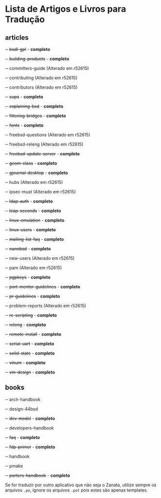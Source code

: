 
# Lista de Artigos e Livros para Tradução

## articles

─ ~~bsdl-gpl~~ - **completo**

─ ~~building-products~~ - **completo**

─ committers-guide (Alterado em r52615)

─ contributing (Alterado em r52615)

─ contributors (Alterado em r52615)

─ ~~cups~~ - **completo**

─ ~~explaining-bsd~~ - **completo**

─ ~~filtering-bridges~~ - **completo**

─ ~~fonts~~ - **completo**

─ freebsd-questions (Alterado em r52615)

─ freebsd-releng (Alterado em r52615)

─ ~~freebsd-update-server~~ - **completo**

─ ~~geom-class~~ - **completo**

─ ~~gjournal-desktop~~ - **completo**

─ hubs (Alterado em r52615)

─ ipsec-must (Alterado em r52615)

─ ~~ldap-auth~~ - **completo**

─ ~~leap-seconds~~ - **completo**

─ ~~linux-emulation~~ - **completo**

─ ~~linux-users~~ - **completo**

─ ~~mailing-list-faq~~ - **completo**

─ ~~nanobsd~~ - **completo**

─ new-users (Alterado em r52615)

─ pam (Alterado em r52615)

─ ~~pgpkeys~~ - **completo**

─ ~~port-mentor-guidelines~~ - **completo**

─ ~~pr-guidelines~~ - **completo**

─ problem-reports (Alterado em r52615)

─ ~~rc-scripting~~ - **completo**

─ ~~releng~~ - **completo**

─ ~~remote-install~~ - **completo**

─ ~~serial-uart~~ - **completo**

─ ~~solid-state~~ - **completo**

─ ~~vinum~~ - **completo**

─ ~~vm-design~~ - **completo**


## books

─ arch-handbook

─ design-44bsd

─ ~~dev-model~~ - **completo**

─ developers-handbook

─ ~~faq~~ - **completo**

─ ~~fdp-primer~~ - **completo**

─ handbook

─ pmake

─ ~~porters-handbook~~ - **completo**


Se for traduzir por outro aplicativo que não seja o Zanata, utilize sempre os
arquivos `.po`, ignore os arquivos `.pot` pois estes são apenas templates.
